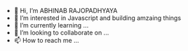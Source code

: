 - 👋 Hi, I’m ABHINAB RAJOPADHYAYA
- 👀 I’m interested in Javascript and building amzaing things
- 🌱 I’m currently learning ...
- 💞️ I’m looking to collaborate on ...
- 📫 How to reach me ...

<!---
mrRajopadhyaya/mrRajopadhyaya is a ✨ special ✨ repository because its `README.md` (this file) appears on your GitHub profile.
You can click the Preview link to take a look at your changes.
--->
